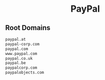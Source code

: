 


<h1 align="center">PayPal</h1>  


## Root Domains


```html
paypal.at
paypal-corp.com
paypal.com
www.paypal.com
paypal.co.uk
paypal.be
paypalcorp.com
paypalobjects.com
```  

<br>

